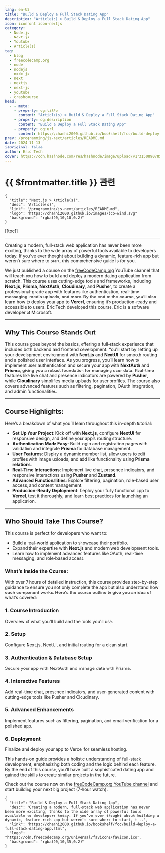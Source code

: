 ```yaml
---
lang: en-US
title: "Build & Deploy a Full Stack Dating App"
description: "Article(s) > Build & Deploy a Full Stack Dating App"
icon: iconfont icon-nextjs
category:
  - Node.js
  - Next.js
  - Youtube
  - Article(s)
tag:
  - blog
  - freecodecamp.org
  - node
  - nodejs
  - node-js
  - next
  - nextjs
  - next-js
  - youtube
  - crashcourse
head:
  - - meta:
    - property: og:title
      content: "Article(s) > Build & Deploy a Full Stack Dating App"
    - property: og:description
      content: "Build & Deploy a Full Stack Dating App"
    - property: og:url
      content: https://chanhi2000.github.io/bookshelf/fcc/build-deploy-a-full-stack-dating-app.html
prev: /programming/js-next/articles/README.md
date: 2024-11-13
isOriginal: false
author: Eric Tech
cover: https://cdn.hashnode.com/res/hashnode/image/upload/v1731508907850/33dee9f9-6bed-4b4c-9c3c-5e455ab866b0.png
---
```


# {{ $frontmatter.title }} 관련

```component VPCard
{
  "title": "Next.js > Article(s)",
  "desc": "Article(s)",
  "link": "/programming/js-next/articles/README.md",
  "logo": "https://chanhi2000.github.io/images/ico-wind.svg",
  "background": "rgba(10,10,10,0.2)"
}
```

[[toc]]

---

<SiteInfo
  name="Build & Deploy a Full Stack Dating App"
  desc="Creating a modern, full-stack web application has never been more exciting, thanks to the wide array of powerful tools available to developers today. If you’ve ever thought about building a dynamic, feature-rich app but weren’t sure where to start, t..."
  url="https://freecodecamp.org/news/build-deploy-a-full-stack-dating-app"
  logo="https://cdn.freecodecamp.org/universal/favicons/favicon.ico"
  preview="https://cdn.hashnode.com/res/hashnode/image/upload/v1731508907850/33dee9f9-6bed-4b4c-9c3c-5e455ab866b0.png"/>

Creating a modern, full-stack web application has never been more exciting, thanks to the wide array of powerful tools available to developers today. If you’ve ever thought about building a dynamic, feature-rich app but weren’t sure where to start, this comprehensive guide is for you.

We just published a course on the [<VPIcon icon="fa-brands fa-free-code-camp"/>freeCodeCamp.org](http://freeCodeCamp.org) YouTube channel that will teach you how to build and deploy a modern dating application from scratch. This course uses cutting-edge tools and frameworks, including **Next.js**, **Prisma**, **NextAuth**, **Cloudinary**, and **Pusher**, to create a professional-grade app with features like authentication, real-time messaging, media uploads, and more. By the end of the course, you’ll also learn how to deploy your app to **Vercel**, ensuring it’s production-ready and accessible to users. Eric Tech developed this course. Eric is a software developer at Microsoft.

---

## Why This Course Stands Out

This course goes beyond the basics, offering a full-stack experience that includes both backend and frontend development. You'll start by setting up your development environment with **Next.js** and **NextUI** for smooth routing and a polished user interface. As you progress, you’ll learn how to implement user authentication and secure your app with **NextAuth** and **Prisma**, giving you a robust foundation for managing user data. Real-time features like live chat and presence indicators are powered by **Pusher**, while **Cloudinary** simplifies media uploads for user profiles. The course also covers advanced features such as filtering, pagination, OAuth integration, and admin functionalities.

---

## Course Highlights:

Here’s a breakdown of what you’ll learn throughout this in-depth tutorial:

- **Set Up Your Project**: Kick off with **Next.js**, configure **NextUI** for responsive design, and define your app’s routing structure.
- **Authentication Made Easy**: Build login and registration pages with validation and integrate **Prisma** for database management.
- **User Features**: Display a dynamic member list, allow users to edit profiles with image uploads, and add like functionality using **Prisma relations**.
- **Real-Time Interactions**: Implement live chat, presence indicators, and responsive interactions using **Pusher** and **Zustand**.
- **Advanced Functionalities**: Explore filtering, pagination, role-based user access, and content management.
- **Production-Ready Deployment**: Deploy your fully functional app to **Vercel**, test it thoroughly, and learn best practices for launching an application.

---

## Who Should Take This Course?

This course is perfect for developers who want to:

- Build a real-world application to showcase their portfolio.
- Expand their expertise with **Next.js** and modern web development tools.
- Learn how to implement advanced features like OAuth, real-time messaging, and role-based access.

### What’s Inside the Course:

With over 7 hours of detailed instruction, this course provides step-by-step guidance to ensure you not only complete the app but also understand how each component works. Here's the course outline to give you an idea of what’s covered:

### 1. Course Introduction

Overview of what you'll build and the tools you'll use.

### 2. Setup

Configure Next.js, NextUI, and initial routing for a clean start.

### 3. Authentication & Database Setup

Secure your app with NextAuth and manage data with Prisma.

### 4. Interactive Features

Add real-time chat, presence indicators, and user-generated content with cutting-edge tools like Pusher and Cloudinary.

### 5. Advanced Enhancements

Implement features such as filtering, pagination, and email verification for a polished app.

### 6. Deployment

Finalize and deploy your app to Vercel for seamless hosting.

This hands-on guide provides a holistic understanding of full-stack development, emphasizing both coding and the logic behind each feature. By the end of this course, you’ll have built a sophisticated dating app and gained the skills to create similar projects in the future.

Check out the course now on the [<VPIcon icon="fa-brands fa-youtube"/>freeCodeCamp.org YouTube channel](https://youtu.be/JTNBJHba_sE) and start building your next big project (7-hour watch).

<VidStack src="youtube/JTNBJHba_sE" />

<!-- TODO: add ARTICLE CARD -->
```component VPCard
{
  "title": "Build & Deploy a Full Stack Dating App",
  "desc": "Creating a modern, full-stack web application has never been more exciting, thanks to the wide array of powerful tools available to developers today. If you’ve ever thought about building a dynamic, feature-rich app but weren’t sure where to start, t...",
  "link": "https://chanhi2000.github.io/bookshelf/fcc/build-deploy-a-full-stack-dating-app.html",
  "logo": "https://cdn.freecodecamp.org/universal/favicons/favicon.ico",
  "background": "rgba(10,10,35,0.2)"
}
```
